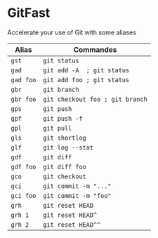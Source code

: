 GitFast
=======
Accelerate your use of Git with some aliases

| Alias      | Commandes  |
|------------|------------|
| `gst`      | `git status` |
| `gad`      | `git add -A  ; git status` |
| `gad foo`  | `git add foo ; git status` |
| `gbr`      | `git branch` |
| `gbr foo`  | `git checkout foo ; git branch` |
| `gps`      | `git push` |
| `gpf`      | `git push -f` |
| `gpl`      | `git pull` |
| `gls`      | `git shortlog` |
| `glf`      | `git log --stat` |
| `gdf`      | `git diff` |
| `gdf foo`  | `git diff foo` |
| `gco`      | `git checkout` |
| `gci`      | `git commit -m "..."` |
| `gci foo`  | `git commit -m "foo"` |
| `grh`      | `git reset HEAD` |
| `grh 1`    | `git reset HEAD^` |
| `grh 2`    | `git reset HEAD^^` |

